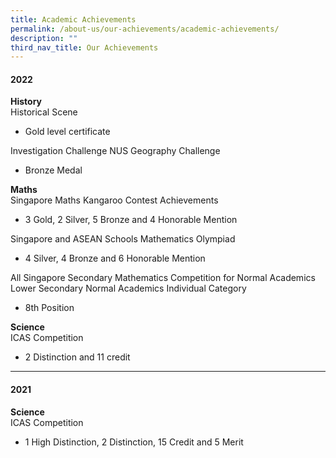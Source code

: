 ```yaml
---
title: Academic Achievements
permalink: /about-us/our-achievements/academic-achievements/
description: ""
third_nav_title: Our Achievements
---
```

#### 2022


**History**<br>
Historical Scene
* Gold level certificate

Investigation Challenge
NUS Geography Challenge
* Bronze Medal

**Maths**<br>
Singapore Maths Kangaroo Contest Achievements
* 3 Gold, 2 Silver, 5 Bronze and 4 Honorable Mention

Singapore and ASEAN Schools Mathematics Olympiad
* 4 Silver, 4 Bronze and 6 Honorable Mention

All Singapore Secondary Mathematics Competition for Normal Academics
Lower Secondary Normal Academics Individual Category
* 8th Position

**Science**<br> 
ICAS Competition
* 2 Distinction and 11 credit 



<hr>

#### 2021

**Science**<br> 
ICAS Competition
* 1 High Distinction, 2 Distinction, 15 Credit and 5 Merit